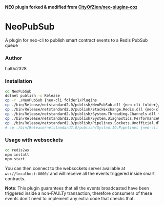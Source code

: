 **NEO plugin forked & modified from [CityOfZion/neo-plugins-coz](https://github.com/CityOfZion/neo-plugins-coz/)**

# NeoPubSub

A plugin for neo-cli to publish smart contract events to a Redis PubSub queue

### Author
hal0x2328

### Installation
```bash
cd NeoPubSub
dotnet publish -c Release
cp -r ./NeoPubSub {neo-cli folder}/Plugins
cp ./bin/Release/netstandard2.0/publish/NeoPubSub.dll {neo-cli folder}/Plugins
cp ./bin/Release/netstandard2.0/publish/StackExchange.Redis.dll {neo-cli folder}/Plugins
cp ./bin/Release/netstandard2.0/publish/System.Threading.Channels.dll {neo-cli folder}/Plugins
cp ./bin/Release/netstandard2.0/publish/System.Diagnostics.PerformanceCounter.dll {neo-cli folder}/Plugins
cp ./bin/Release/netstandard2.0/publish/Pipelines.Sockets.Unofficial.dll {neo-cli folder}/Plugins
# cp ./bin/Release/netstandard2.0/publish/System.IO.Pipelines {neo-cli folder}/Plugins # Already a dependency of neo-cli
```

### Usage with websockets
```bash
cd redis2ws
npm install
npm start
```

You can then connect to the websockets server available at `ws://localhost:8000/` and will receive all the events triggered inside smart contracts.

**Note**: This plugin guarantees that all the events broadcasted have been triggered inside a non-FAULTy transaction, therefore consumers of these events don't need to implement any extra code that checks that.

